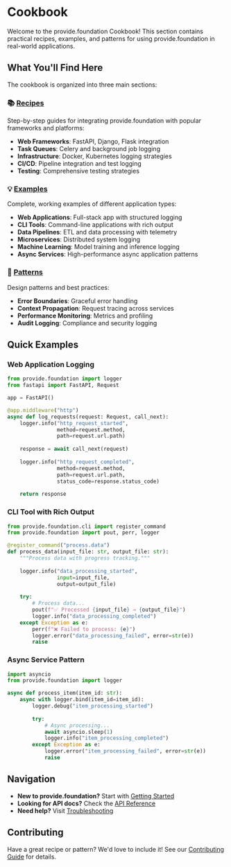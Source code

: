 # Cookbook

Welcome to the provide.foundation Cookbook! This section contains practical recipes, examples, and patterns for using provide.foundation in real-world applications.

## What You'll Find Here

The cookbook is organized into three main sections:

### 📚 [Recipes](recipes/index.md)

Step-by-step guides for integrating provide.foundation with popular frameworks and platforms:

- **Web Frameworks**: FastAPI, Django, Flask integration
- **Task Queues**: Celery and background job logging
- **Infrastructure**: Docker, Kubernetes logging strategies
- **CI/CD**: Pipeline integration and test logging
- **Testing**: Comprehensive testing strategies

### 💡 [Examples](examples/index.md)

Complete, working examples of different application types:

- **Web Applications**: Full-stack app with structured logging
- **CLI Tools**: Command-line applications with rich output
- **Data Pipelines**: ETL and data processing with telemetry
- **Microservices**: Distributed system logging
- **Machine Learning**: Model training and inference logging
- **Async Services**: High-performance async application patterns

### 🎯 [Patterns](patterns/index.md)

Design patterns and best practices:

- **Error Boundaries**: Graceful error handling
- **Context Propagation**: Request tracing across services
- **Performance Monitoring**: Metrics and profiling
- **Audit Logging**: Compliance and security logging

## Quick Examples

### Web Application Logging

```python
from provide.foundation import logger
from fastapi import FastAPI, Request

app = FastAPI()

@app.middleware("http")
async def log_requests(request: Request, call_next):
    logger.info("http_request_started", 
                method=request.method,
                path=request.url.path)
    
    response = await call_next(request)
    
    logger.info("http_request_completed",
                method=request.method,
                path=request.url.path,
                status_code=response.status_code)
    
    return response
```

### CLI Tool with Rich Output

```python
from provide.foundation.cli import register_command
from provide.foundation import pout, perr, logger

@register_command("process.data")
def process_data(input_file: str, output_file: str):
    """Process data with progress tracking."""
    
    logger.info("data_processing_started", 
                input=input_file, 
                output=output_file)
    
    try:
        # Process data...
        pout(f"✅ Processed {input_file} → {output_file}")
        logger.info("data_processing_completed")
    except Exception as e:
        perr(f"❌ Failed to process: {e}")
        logger.error("data_processing_failed", error=str(e))
        raise
```

### Async Service Pattern

```python
import asyncio
from provide.foundation import logger

async def process_item(item_id: str):
    async with logger.bind(item_id=item_id):
        logger.debug("item_processing_started")
        
        try:
            # Async processing...
            await asyncio.sleep(1)
            logger.info("item_processing_completed")
        except Exception as e:
            logger.error("item_processing_failed", error=str(e))
            raise
```

## Navigation

- **New to provide.foundation?** Start with [Getting Started](../getting-started/index.md)
- **Looking for API docs?** Check the [API Reference](../api/index.md)
- **Need help?** Visit [Troubleshooting](../troubleshooting/index.md)

## Contributing

Have a great recipe or pattern? We'd love to include it! See our [Contributing Guide](../development/contributing.md) for details.